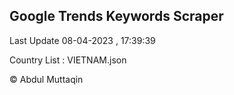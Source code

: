 

## Google Trends Keywords Scraper 
 
Last Update 08-04-2023 , 17:39:39

Country List :
VIETNAM.json



© Abdul Muttaqin 

